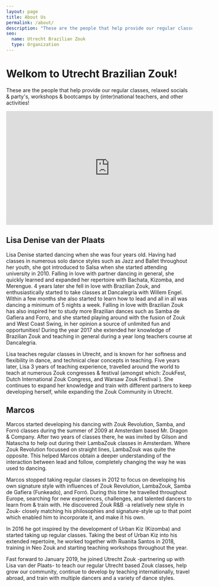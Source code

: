 ```yaml
---
layout: page
title: About Us
permalink: /about/
description: "These are the people that help provide our regular classes, relaxed socials & party's, workshops & bootcamps by (inter)national teachers, and other activities."
seo:
  name: Utrecht Brazilian Zouk
  type: Organization
---
```


# Welkom to Utrecht Brazilian Zouk!

These are the people that help provide our regular classes,
relaxed socials & party's,
workshops & bootcamps by (inter)national teachers,
and other activities!

<div class="responsive-video">
<iframe src="https://www.facebook.com/plugins/video.php?href=https%3A%2F%2Fwww.facebook.com%2Flisa.vanderplaats.7%2Fvideos%2F2231784906877633%2F&show_text=0&width=560" width="560" height="308" style="border:none;overflow:hidden" scrolling="no" frameborder="0" allowTransparency="true" allowFullScreen="true"></iframe>
</div>

## Lisa Denise van der Plaats
Lisa Denise started dancing when she was four years old.
Having had classes in numerous solo dance styles such as Jazz and Ballet throughout her youth,
she got introduced to Salsa when she started attending university in 2010.
Falling in love with partner dancing in general,
she quickly learned and expanded her repertoire with Bachata,
Kizomba,
and Merengue.
4 years later she fell in love with Brazilian Zouk,
and enthusiastically started to take classes at Dancalegria with Willem Engel.
Within a few months she also started to learn how to lead and all in all was dancing a minimum of 5 nights a week.
Falling in love with Brazilian Zouk has also inspired her to study more Brazilian dances such as Samba de Gafiera and Forro,
and she started playing around with the fusion of Zouk and West Coast Swing,
in her opinion a source of unlimited fun and opportunities!
During the year 2017 she extended her knowledge of Brazilian Zouk
and teaching in general during a year long teachers course at Dancalegria.

Lisa teaches regular classes in Utrecht,
and is known for her softness and flexibility in dance,
and technical clear concepts in teaching.
Five years later,
Lisa 3 years of teaching experience,
travelled around the world to teach at numerous Zouk congresses & festival
(amongst which: ZoukFest,
Dutch International Zouk Congress,
and Warsaw Zouk Festival
).
She continues to expand her knowledge and train with different partners to keep developing herself,
while expanding the Zouk Community in Utrecht.

## Marcos
Marcos started developing his dancing with Zouk Revolution, 
Samba,
and Forró classes during the summer of 2009 at Amsterdam based Mr. Dragon & Company.
After two years of classes there,
he was invited by Gilson and Natascha to help out during their LambaZouk classes in Amsterdam.
Where Zouk Revolution focussed on straight lines,
LambaZouk was quite the opposite.
This helped Marcos obtain a deeper understanding of the interaction between lead and follow,
completely changing the way he was used to dancing.


Marcos stopped taking regular classes in 2012 to focus on developing his own signature style
with influences of Zouk Revolution,
LambaZouk,
Samba de Gafiera (Funkeado),
and Forró.
During this time he travelled throughout Europe,
searching for new experiences,
challenges,
and talented dancers to learn from & train with.
He discovered Zouk R&B
-a relatively new style in Zouk-
closely matching his philosophies and signature-style up to that point which enabled him to incorporate it,
and make it his own.

In 2016 he got inspired by the development of Urban Kiz (Kizomba)
and started taking up regular classes.
Taking the best of Urban Kiz into his extended repertoire,
he worked together with Ruanita Santos in 2018,
training in Neo Zouk
and starting teaching workshops throughout the year.

Fast forward to January 2019,
he joined Utrecht Zouk
-partnering up with Lisa van der Plaats-
to teach our regular Utrecht based Zouk classes,
help grow our community,
continue to develop by teaching internationally,
travel abroad,
and train with multiple dancers and a variety of dance styles.
